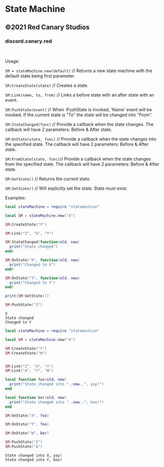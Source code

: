 # State Machine

## ©2021 Red Canary Studios
   
### discord.canary.red

<br>

Usage:

`SM = stateMachine.new(default)` // Returns a new state machine with the default state being first parameter.  

`SM:CreateState(state)` // Creates a state.  

`SM:Link(name, to, from)` // Links a before state with an after state with an event.  

`SM:PushState(event)` // When :PushState is invoked, 'Name' event will be invoked. If the current state is "To" the state will be changed into "From". 

`SM:StateChanged(func)` // Provide a callback when the state changes. The callback will have 2 parameters: Before & After state.  

`SM:OnState(state, func)` // Provide a callback when the state changes into the specified state. The callback will have 2 parameters: Before & After state. 

`SM:FromState(state, func)`// Provide a callback when the state changes from the specified state. The callback will have 2 parameters: Before & After state. 

`SM:GetState()` // Returns the current state.  

`SM:SetState()` // Will explicitly set the state. State must exist.  


Examples:

```lua
local stateMachine = require "statemachine"

local SM = stateMachine.new("X")

SM:CreateState("Y")

SM:Link("Z", "X", "Y")

SM:StateChanged(function(old, new)
  print("State changed")
end)

SM:OnState("X", function(old, new)
  print("Changed to X")
end)

SM:OnState("Y", function(old, new)
  print("Changed to Y")
end)

print(SM:GetState())

SM:PushState("Z")
```

```
X
State changed
Changed to Y
```

```lua
local stateMachine = require "statemachine"

local SM = stateMachine.new("X")

SM:CreateState("Y")
SM:CreateState("W")


SM:Link("Z", "X", "Y")
SM:Link("A", "Y", "W")

local function foo(old, new)
  print("State changed into "..new..", yay!")
end

local function bar(old, new)
  print("State changed into "..new..", boo!")
end

SM:OnState("X", foo)

SM:OnState("Y", foo)

SM:OnState("W", bar)

SM:PushState("Z")
SM:PushState("A")
```

```
State changed into X, yay!
State changed into Y, boo!
```
